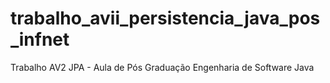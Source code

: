 # trabalho_avii_persistencia_java_pos_infnet
Trabalho AV2 JPA - Aula de Pós Graduação Engenharia de Software Java 
